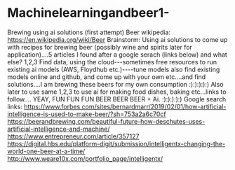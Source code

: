 # Machinelearningandbeer1-
Brewing using ai solutions (first attempt)
Beer wikipedia: https://en.wikipedia.org/wiki/Beer
Brainstorm: Using ai solutions to come up with recipes for brewing beer (possibly wine and spirits later for application)....5 articles I found after a google serach                 (links below) and what else?
            1,2,3 Find data, using the cloud---sometimes free resources to run existing ai models (AWS, Floydhub etc.)----tune models also find existing models online               and github, and come up with your own etc....and find solutions....I am brewing these beers for my own consumption :):):):):) Also later to use same 1,2,3 to 
            use ai for making food dishes, baking etc...links to follow.... YEAY, FUN FUN FUN BEER BEER BEER + Ai. :):):):):)
           Google search links: https://www.forbes.com/sites/bernardmarr/2019/02/01/how-artificial-intelligence-is-used-to-make-beer/?sh=753a2a6c70cf
            https://beerandbrewing.com/beautiful-future-how-deschutes-uses-artificial-intelligence-and-machine/
            https://www.entrepreneur.com/article/357127
            https://digital.hbs.edu/platform-digit/submission/intelligentx-changing-the-world-one-beer-at-a-time/
            http://www.weare10x.com/portfolio_page/intelligentx/ 
           
            
            
            
            
            
